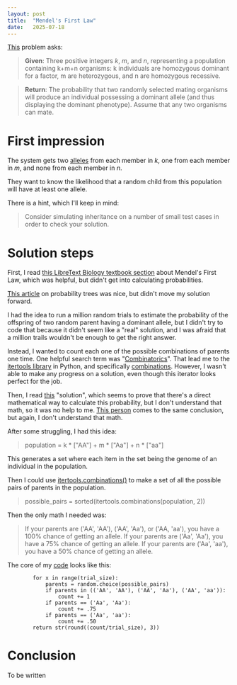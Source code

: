 ```yaml
---
layout: post
title:  "Mendel's First Law"
date:   2025-07-18
---
```


[This](https://rosalind.info/problems/iprb/) problem asks:

> **Given**: Three positive integers _k_, _m_, and _n_, representing a population containing k+m+n organisms: k individuals are homozygous dominant for a factor, m are heterozygous, and n are homozygous recessive.

> **Return**: The probability that two randomly selected mating organisms will produce an individual possessing a dominant allele (and thus displaying the dominant phenotype). Assume that any two organisms can mate.

# First impression
The system gets two [alleles](https://rosalind.info/glossary/allele/) from each member in _k_, one from each member in _m_, and none from each member in _n_.

They want to know the likelihood that a random child from this population will have at least one allele.

There is a hint, which I'll keep in mind:
> Consider simulating inheritance on a number of small test cases in order to check your solution.

# Solution steps
First, I read [this LibreText Biology textbook section](https://bio.libretexts.org/Bookshelves/Genetics/Online_Open_Genetics_(Nickle_and_Barrette-Ng)/03%3A_Genetic_Analysis_of_Single_Genes/3.01%3A__Mendels_First_Law) about Mendel's First Law, which was helpful, but didn't get into calculating probabilities.

[This article](https://mathsathome.com/probability-tree-diagrams/) on probability trees was nice, but didn't move my solution forward.

I had the idea to run a million random trials to estimate the probability of the offspring of two random parent having a dominant allele,
but I didn't try to code that because it didn't seem like a "real" solution, and I was afraid that a million trails wouldn't be
enough to get the right answer.

Instead, I wanted to count each one of the possible combinations of parents one time. One helpful search term was "[Combinatorics](https://en.wikipedia.org/wiki/Combinatorics)".
That lead me to the [itertools library](https://docs.python.org/3/library/itertools.html) in Python, and specifically [combinations](https://docs.python.org/3/library/itertools.html#itertools.combinations).
However, I wasn't able to make any progress on a solution, even though this iterator looks perfect for the job.

Then, I read [this](https://susannahgo.wordpress.com/wp-content/uploads/2015/11/rosalind-iprb.pdf) "solution", which seems to prove that there's a direct mathematical
way to calculate this probability, but I don't understand that math, so it was no help to me. [This person](https://saradoesbioinformatics.blogspot.com/2016/06/mendels-first-law.html) comes to the same conclusion, but again, I don't understand that math.

After some struggling, I had this idea:
>   population = k * ["AA"] + m * ["Aa"] + n * ["aa"]

This generates a set where each item in the set being the genome of an individual in the population.

Then I could use [itertools.combinations()](https://docs.python.org/3/library/itertools.html#itertools.combinations)
to make a set of all the possible pairs of parents in the population.

> possible_pairs = sorted(itertools.combinations(population, 2))

Then the only math I needed was:

> If your parents are ('AA', 'AA'), ('AA', 'Aa'), or ('AA, 'aa'), you have a 100% chance of getting an allele.
> If your parents are ('Aa', 'Aa'), you have a 75% chance of getting an allele.
> If your parents are ('Aa', 'aa'), you have a 50% chance of getting an allele.

The core of my [code](https://github.com/rmbryan71/rosalind/blob/main/solution-code/iprb.py) looks like this:
```aiignore
        for x in range(trial_size):
            parents = random.choice(possible_pairs)
            if parents in (('AA', 'AA'), ('AA', 'Aa'), ('AA', 'aa')):
                count += 1
            if parents == ('Aa', 'Aa'):
                count += .75
            if parents == ('Aa', 'aa'):
                count += .50
        return str(round((count/trial_size), 3))
```

# Conclusion
To be written
